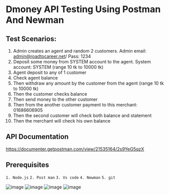# Dmoney API Testing Using Postman And Newman

## Test Scenarios:
1. Admin creates an agent and random 2 customers. Admin email: admin@roadtocareer.net/ Pass: 1234
2. Deposit some money from SYSTEM account to the agent. System account: SYSTEM (range 10 tk to 10000 tk)
3. Agent deposit to any of 1 customer
4. Check agent balance
5. Then withdraw any amount by the customer from the agent (range 10 tk to 10000 tk)
6. Then the customer checks balance
7. Then send money to the other customer
8. Then from the another customer payment to this merchant: 01686606905
9. Then the second customer will check both balance and statement
10. Then the merchant will check his own balance 

## API Documentation
https://documenter.getpostman.com/view/21535164/2s9YeG5qzX 

## Prerequisites
``` 1. Node.js ```
``` 2. Post man ```
``` 3. Vs code ```
``` 4. Newman ```
``` 5. git ```

![image](https://github.com/Anika21-NextIn/dmoney_transaction_postman/assets/55154873/6745e370-e2e4-4aee-b14d-7fcdf06df918)
![image](https://github.com/Anika21-NextIn/dmoney_transaction_postman/assets/55154873/5bc99acc-cfdf-4954-8c76-a8642f61751d)
![image](https://github.com/Anika21-NextIn/dmoney_transaction_postman/assets/55154873/43dcd039-e6a3-4846-9d3a-2986d68bb457)
![image](https://github.com/Anika21-NextIn/dmoney_transaction_postman/assets/55154873/fb447427-8edd-4e77-ad97-594a91a062b5)
